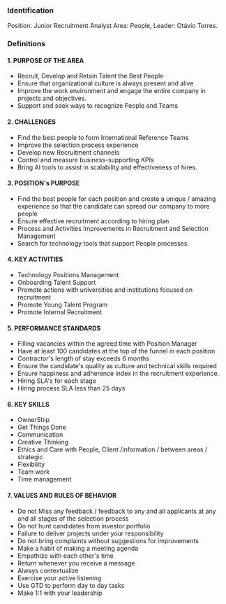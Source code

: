 ### Identification

Position: Junior Recruitment Analyst
Area: People,
Leader: Otávio Torres.

### Definitions

#### 1. PURPOSE OF THE AREA

- Recruit, Develop and Retain Talent the Best People
- Ensure that organizational culture is always present and alive
- Improve the work environment and engage the entire company in projects and objectives.
- Support and seek ways to recognize People and Teams


#### 2. CHALLENGES

- Find the best people to form International Reference Teams
- Improve the selection process experience
- Develop new Recruitment channels
- Control and measure business-supporting KPIs
- Bring AI tools to assist in scalability and effectiveness of hires.


#### 3. POSITION's PURPOSE

- Find the best people for each position and create a unique / amazing experience so that the candidate can spread our company to more people
- Ensure effective recruitment according to hiring plan
- Process and Activities Improvements in Recruitment and Selection Management
- Search for technology tools that support People processes.


#### 4. KEY ACTIVITIES

- Technology Positions Management
- Onboarding Talent Support
- Promote actions with universities and institutions focused on recruitment
- Promote Young Talent Program
- Promote Internal Recruitment


#### 5. PERFORMANCE STANDARDS

- Filling vacancies within the agreed time with Position Manager
- Have at least 100 candidates at the top of the funnel in each position
- Contractor's length of stay exceeds 6 months
- Ensure the candidate's quality as culture and technical skills required
- Ensure happiness and adherence index in the recruitment experience.
- Hiring SLA's for each stage
- Hiring process SLA less than 25 days

#### 6. KEY SKILLS

- OwnerShip
- Get Things Done
- Communication
- Creative Thinking
- Ethics and Care with People, Client /information / between areas / strategic
- Flexibility
- Team work
- Time management


#### 7. VALUES AND RULES OF BEHAVIOR

- Do not Miss any feedback / feedback to any and all applicants at any and all stages of the selection process
- Do not hunt candidates from investor portfolio
- Failure to deliver projects under your responsibility
- Do not bring complaints without suggestions for improvements
- Make a habit of making a meeting agenda
- Empathize with each other's time
- Return whenever you receive a message
- Always contextualize
- Exercise your active listening
- Use GTD to perform day to day tasks
- Make 1:1 with your leadership
